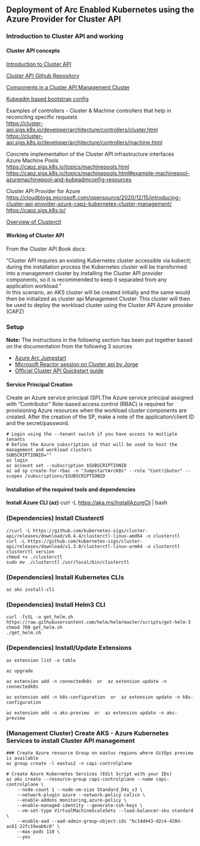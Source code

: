 ## Deployment of Arc Enabled Kubernetes using the Azure Provider for Cluster API

### Introduction to Cluster API and working

#### Cluster API concepts

[Introduction to Cluster API](https://cluster-api.sigs.k8s.io/user/concepts.html)  

[Cluster API Github Repository](https://github.com/kubernetes-sigs/cluster-api)  

[Components in a Cluster API Management Cluster](https://cluster-api.sigs.k8s.io/user/concepts.html)

[Kubeadm based bootstrap config](https://cluster-api.sigs.k8s.io/tasks/bootstrap/kubeadm-bootstrap.html)

Examples of controllers - Cluster & Machine controllers that help in reconciling specific requests  
https://cluster-api.sigs.k8s.io/developer/architecture/controllers/cluster.html  
https://cluster-api.sigs.k8s.io/developer/architecture/controllers/machine.html  

Concrete implementation of the Cluster API infrastructure interfaces  
Azure Machine Pools  
https://capz.sigs.k8s.io/topics/machinepools.html  
https://capz.sigs.k8s.io/topics/machinepools.html#example-machinepool-azuremachinepool-and-kubeadmconfig-resources

Cluster API Provider for Azure  
https://cloudblogs.microsoft.com/opensource/2020/12/15/introducing-cluster-api-provider-azure-capz-kubernetes-cluster-management/  
https://capz.sigs.k8s.io/  

[Overview of Clusterctl](https://cluster-api.sigs.k8s.io/clusterctl/overview.html#:~:text=The%20clusterctl%20CLI%20tool%20handles,provider%20components%20and%20installing%20them.)  

#### Working of Cluster API
From the Cluster API Book docs:  

“Cluster API requires an existing Kubernetes cluster accessible via kubectl; during the installation process the Kubernetes cluster will be transformed into a management cluster by installing the Cluster API provider components, so it is recommended to keep it separated from any application workload.”  
In this scenario, an AKS cluster will be created initially and the same would then be initialized as cluster api Management Cluster. This cluster will then be used to deploy the workload cluster using the Cluster API Azure provider (CAPZ)  

### Setup
**Note:** The instructions in the following section has been put together based on the documentation from the following 3 sources  
- [Azure Arc Jumpstart](https://azurearcjumpstart.io/azure_arc_jumpstart/azure_arc_k8s/cluster_api/capi_azure/)
- [Microsoft Reactor session on Cluster api by Jorge](https://github.com/azuretar/clusterapi-gitops)
- [Official Cluster API Quickstart guide](https://cluster-api.sigs.k8s.io/user/quick-start.html)  

#### Service Principal Creation
Create an Azure service principal (SP).The Azure service principal assigned with “Contributor” Role-based access control (RBAC) is required for provisioning Azure resources when the workload cluster components are created. After the creation of the SP, make a note of the application/client ID and the secret/password.

```
# Login using the --tenant switch if you have access to multiple tenants
# Define the Azure subscription id that will be used to host the management and workload clusters
SUBSCRIPTIONID=""
az login
az account set --subscription $SUBSCRIPTIONID
az ad sp create-for-rbac -n "JumpstartArcK8s" --role "Contributor" --scopes /subscriptions/$SUBSCRIPTIONID
```
#### Installation of the required tools and dependencies

**Install Azure CLI (az)**
    curl -L https://aka.ms/InstallAzureCli | bash

### (Dependencies) Install Clusterctl
    //curl -L https://github.com/kubernetes-sigs/cluster-api/releases/download/v0.4.4/clusterctl-linux-amd64 -o clusterctl
    curl -L https://github.com/kubernetes-sigs/cluster-api/releases/download/v1.3.0/clusterctl-linux-arm64 -o clusterctl
    clusterctl version
    chmod +x ./clusterctl
    sudo mv ./clusterctl /usr/local/bin/clusterctl

### (Dependencies) Install Kubernetes CLIs
    az aks install-cli

### (Dependencies) Install Helm3 CLI
    curl -fsSL -o get_helm.sh https://raw.githubusercontent.com/helm/helm/master/scripts/get-helm-3
    chmod 700 get_helm.sh
    ./get_helm.sh

### (Dependencies) Install/Update Extensions
    az extension list -o table

    az upgrade

    az extension add -n connectedk8s  or  az extension update -n connectedk8s

    az extension add -n k8s-configuration  or  az extension update -n k8s-configuration

    az extension add -n aks-preview  or  az extension update -n aks-preview
### (Management Cluster) Create AKS - Azure Kubernetes Services to install Cluster API management
    ### Create Azure resource Group on eastus regions where GitOps preview is available
    az group create -l eastus2 -n capi-controlplane
    
    # Create Azure Kubernetes Services (Edit Script with your IDs)
    az aks create --resource-group capi-controlplane --name capi-controlplane \
        --node-count 1 --node-vm-size Standard_D4s_v3 \
        --network-plugin azure --network-policy calico \
        --enable-addons monitoring,azure-policy \
        --enable-managed-identity --generate-ssh-keys \
        --vm-set-type VirtualMachineScaleSets --load-balancer-sku standard \
        --enable-aad --aad-admin-group-object-ids "bc14d443-d2c4-420d-ac61-22fc19eab6c0" \
        --max-pods 110 \
        --yes 